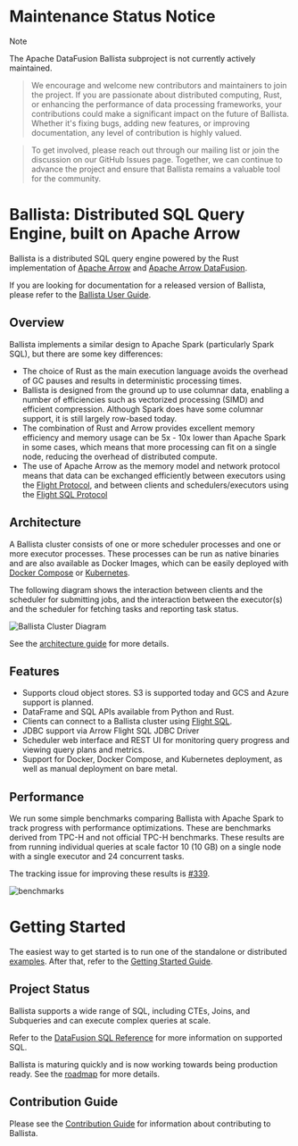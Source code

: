 <!---
  Licensed to the Apache Software Foundation (ASF) under one
  or more contributor license agreements.  See the NOTICE file
  distributed with this work for additional information
  regarding copyright ownership.  The ASF licenses this file
  to you under the Apache License, Version 2.0 (the
  "License"); you may not use this file except in compliance
  with the License.  You may obtain a copy of the License at

    http://www.apache.org/licenses/LICENSE-2.0

  Unless required by applicable law or agreed to in writing,
  software distributed under the License is distributed on an
  "AS IS" BASIS, WITHOUT WARRANTIES OR CONDITIONS OF ANY
  KIND, either express or implied.  See the License for the
  specific language governing permissions and limitations
  under the License.
-->

# Maintenance Status Notice

> [!NOTE]
> The Apache DataFusion Ballista subproject is not currently actively maintained.

> We encourage and welcome new contributors and maintainers to join the project. If you are passionate about distributed computing, Rust, or enhancing the performance of data processing frameworks, your contributions could make a significant impact on the future of Ballista. Whether it's fixing bugs, adding new features, or improving documentation, any level of contribution is highly valued.

> To get involved, please reach out through our mailing list or join the discussion on our GitHub Issues page. Together, we can continue to advance the project and ensure that Ballista remains a valuable tool for the community.

# Ballista: Distributed SQL Query Engine, built on Apache Arrow

Ballista is a distributed SQL query engine powered by the Rust implementation of [Apache Arrow][arrow] and
[Apache Arrow DataFusion][datafusion].

If you are looking for documentation for a released version of Ballista, please refer to the
[Ballista User Guide][user-guide].

## Overview

Ballista implements a similar design to Apache Spark (particularly Spark SQL), but there are some key differences:

- The choice of Rust as the main execution language avoids the overhead of GC pauses and results in deterministic
  processing times.
- Ballista is designed from the ground up to use columnar data, enabling a number of efficiencies such as vectorized
  processing (SIMD) and efficient compression. Although Spark does have some columnar support, it is still
  largely row-based today.
- The combination of Rust and Arrow provides excellent memory efficiency and memory usage can be 5x - 10x lower than
  Apache Spark in some cases, which means that more processing can fit on a single node, reducing the overhead of
  distributed compute.
- The use of Apache Arrow as the memory model and network protocol means that data can be exchanged efficiently between
  executors using the [Flight Protocol][flight], and between clients and schedulers/executors using the
  [Flight SQL Protocol][flight-sql]

## Architecture

A Ballista cluster consists of one or more scheduler processes and one or more executor processes. These processes
can be run as native binaries and are also available as Docker Images, which can be easily deployed with
[Docker Compose](https://datafusion.apache.org/ballista/user-guide/deployment/docker-compose.html) or
[Kubernetes](https://datafusion.apache.org/ballista/user-guide/deployment/kubernetes.html).

The following diagram shows the interaction between clients and the scheduler for submitting jobs, and the interaction
between the executor(s) and the scheduler for fetching tasks and reporting task status.

![Ballista Cluster Diagram](docs/source/contributors-guide/ballista.drawio.png)

See the [architecture guide](docs/source/contributors-guide/architecture.md) for more details.

## Features

- Supports cloud object stores. S3 is supported today and GCS and Azure support is planned.
- DataFrame and SQL APIs available from Python and Rust.
- Clients can connect to a Ballista cluster using [Flight SQL][flight-sql].
- JDBC support via Arrow Flight SQL JDBC Driver
- Scheduler web interface and REST UI for monitoring query progress and viewing query plans and metrics.
- Support for Docker, Docker Compose, and Kubernetes deployment, as well as manual deployment on bare metal.

## Performance

We run some simple benchmarks comparing Ballista with Apache Spark to track progress with performance optimizations.
These are benchmarks derived from TPC-H and not official TPC-H benchmarks. These results are from running individual
queries at scale factor 10 (10 GB) on a single node with a single executor and 24 concurrent tasks.

The tracking issue for improving these results is [#339](https://github.com/apache/arrow-ballista/issues/339).

![benchmarks](docs/sqlbench-h-perf-0.12.png)

# Getting Started

The easiest way to get started is to run one of the standalone or distributed [examples](./examples/README.md). After
that, refer to the [Getting Started Guide](ballista/client/README.md).

## Project Status

Ballista supports a wide range of SQL, including CTEs, Joins, and Subqueries and can execute complex queries at scale.

Refer to the [DataFusion SQL Reference](https://datafusion.apache.org/user-guide/sql/index.html) for more
information on supported SQL.

Ballista is maturing quickly and is now working towards being production ready. See the [roadmap](ROADMAP.md) for more details.

## Contribution Guide

Please see the [Contribution Guide](CONTRIBUTING.md) for information about contributing to Ballista.

[arrow]: https://arrow.apache.org/
[datafusion]: https://github.com/apache/arrow-datafusion
[flight]: https://arrow.apache.org/blog/2019/10/13/introducing-arrow-flight/
[flight-sql]: https://arrow.apache.org/blog/2022/02/16/introducing-arrow-flight-sql/
[ballista-talk]: https://www.youtube.com/watch?v=ZZHQaOap9pQ
[user-guide]: https://datafusion.apache.org/ballista/
